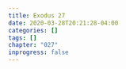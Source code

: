 ```yaml
---
title: Exodus 27
date: 2020-03-28T20:21:28-04:00
categories: []
tags: []
chapter: "027"
inprogress: false
---
```


